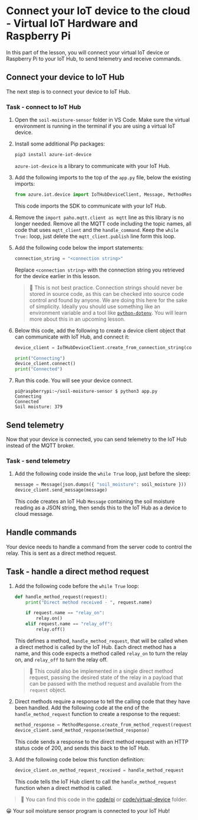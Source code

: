 # Connect your IoT device to the cloud - Virtual IoT Hardware and Raspberry Pi

In this part of the lesson, you will connect your virtual IoT device or Raspberry Pi to your IoT Hub, to send telemetry and receive commands.

## Connect your device to IoT Hub

The next step is to connect your device to IoT Hub.

### Task - connect to IoT Hub

1. Open the `soil-moisture-sensor` folder in VS Code. Make sure the virtual environment is running in the terminal if you are using a virtual IoT device.

1. Install some additional Pip packages:

    ```sh
    pip3 install azure-iot-device
    ```

    `azure-iot-device` is a library to communicate with your IoT Hub.

1. Add the following imports to the top of the `app.py` file, below the existing imports:

    ```python
    from azure.iot.device import IoTHubDeviceClient, Message, MethodResponse
    ```

    This code imports the SDK to communicate with your IoT Hub.

1. Remove the `import paho.mqtt.client as mqtt` line as this library is no longer needed. Remove all the MQTT code including the topic names, all code that uses `mqtt_client` and the `handle_command`. Keep the `while True:` loop, just delete the `mqtt_client.publish` line form this loop.

1. Add the following code below the import statements:

    ```python
    connection_string = "<connection string>"
    ```

    Replace `<connection string>` with the connection string you retrieved for the device earlier in this lesson.

    > 💁 This is not best practice. Connection strings should never be stored in source code, as this can be checked into source code control and found by anyone. We are doing this here for the sake of simplicity. Ideally you should use something like an environment variable and a tool like [`python-dotenv`](https://pypi.org/project/python-dotenv/). You will learn more about this in an upcoming lesson.

1. Below this code, add the following to create a device client object that can communicate with IoT Hub, and connect it:

    ```python
    device_client = IoTHubDeviceClient.create_from_connection_string(connection_string)

    print("Connecting")
    device_client.connect()
    print("Connected")
    ```

1. Run this code. You will see your device connect.

    ```output
    pi@raspberrypi:~/soil-moisture-sensor $ python3 app.py 
    Connecting
    Connected
    Soil moisture: 379
    ```

## Send telemetry

Now that your device is connected, you can send telemetry to the IoT Hub instead of the MQTT broker.

### Task - send telemetry

1. Add the following code inside the `while True` loop, just before the sleep:

    ```python
    message = Message(json.dumps({ "soil_moisture": soil_moisture }))
    device_client.send_message(message)
    ```

    This code creates an IoT Hub `Message` containing the soil moisture reading as a JSON string, then sends this to the IoT Hub as a device to cloud message.

## Handle commands

Your device needs to handle a command from the server code to control the relay. This is sent as a direct method request.

## Task - handle a direct method request

1. Add the following code before the `while True` loop:

    ```python
    def handle_method_request(request):
        print("Direct method received - ", request.name)
    
        if request.name == "relay_on":
            relay.on()
        elif request.name == "relay_off":
            relay.off()    
    ```

    This defines a method, `handle_method_request`, that will be called when a direct method is called by the IoT Hub. Each direct method has a name, and this code expects a method called `relay_on` to turn the relay on, and `relay_off` to turn the relay off.

    > 💁 This could also be implemented in a single direct method request, passing the desired state of the relay in a payload that can be passed with the method request and available from the `request` object.

1. Direct methods require a response to tell the calling code that they have been handled. Add the following code at the end of the `handle_method_request` function to create a response to the request:

    ```python
    method_response = MethodResponse.create_from_method_request(request, 200)
    device_client.send_method_response(method_response)
    ```

    This code sends a response to the direct method request with an HTTP status code of 200, and sends this back to the IoT Hub.

1. Add the following code below this function definition:

    ```python
    device_client.on_method_request_received = handle_method_request
    ```

    This code tells the IoT Hub client to call the `handle_method_request` function when a direct method is called.

> 💁 You can find this code in the [code/pi](code/pi) or [code/virtual-device](code/virtual-device) folder.

😀 Your soil moisture sensor program is connected to your IoT Hub!
